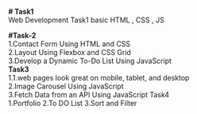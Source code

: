 **# Task1**                            
Web Development Task1 basic HTML , CSS , JS

**#Task-2**                  
1.Contact Form Using HTML and CSS                                                          
2.Layout Using Flexbox and CSS Grid                                    
3.Develop a Dynamic To-Do List Using JavaScript            
**Task3**                                                            
1.1.web pages look great on mobile, tablet, and desktop                      
2.Image Carousel Using JavaScript                                   
3.Fetch Data from an API Using JavaScript
Task4                                        
1.Portfolio
2.To DO List
3.Sort and Filter
